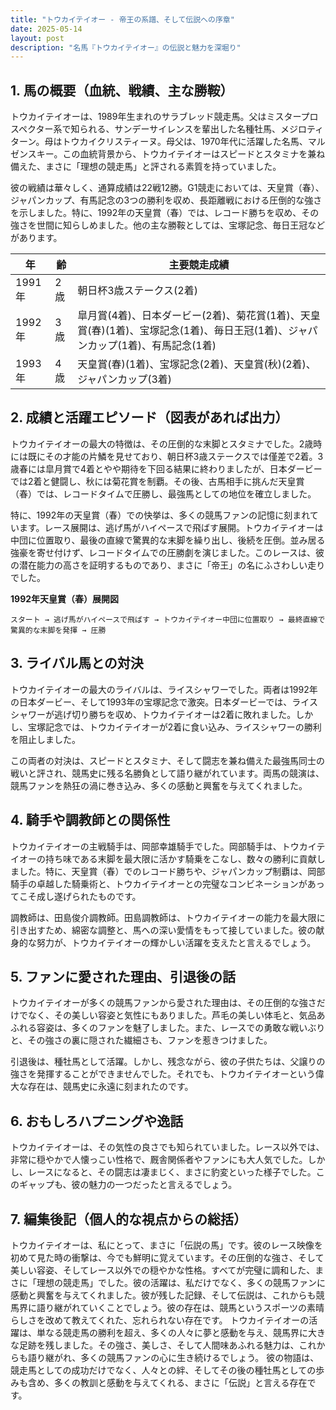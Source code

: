 ```yaml
---
title: "トウカイテイオー - 帝王の系譜、そして伝説への序章"
date: 2025-05-14
layout: post
description: "名馬『トウカイテイオー』の伝説と魅力を深堀り"
---
```


## 1. 馬の概要（血統、戦績、主な勝鞍）

トウカイテイオーは、1989年生まれのサラブレッド競走馬。父はミスタープロスペクター系で知られる、サンデーサイレンスを輩出した名種牡馬、メジロティターン。母はトウカイクリスティーヌ。母父は、1970年代に活躍した名馬、マルゼンスキー。この血統背景から、トウカイテイオーはスピードとスタミナを兼ね備えた、まさに「理想の競走馬」と評される素質を持っていました。

彼の戦績は華々しく、通算成績は22戦12勝。G1競走においては、天皇賞（春）、ジャパンカップ、有馬記念の3つの勝利を収め、長距離戦における圧倒的な強さを示しました。特に、1992年の天皇賞（春）では、レコード勝ちを収め、その強さを世間に知らしめました。他の主な勝鞍としては、宝塚記念、毎日王冠などがあります。

| 年 | 齢 | 主要競走成績 |
|---|---|---|
| 1991年 | 2歳 | 朝日杯3歳ステークス(2着) |
| 1992年 | 3歳 |  皐月賞(4着)、日本ダービー(2着)、菊花賞(1着)、天皇賞(春)(1着)、宝塚記念(1着)、毎日王冠(1着)、ジャパンカップ(1着)、有馬記念(1着) |
| 1993年 | 4歳 |  天皇賞(春)(1着)、宝塚記念(2着)、天皇賞(秋)(2着)、ジャパンカップ(3着) |


## 2. 成績と活躍エピソード（図表があれば出力）

トウカイテイオーの最大の特徴は、その圧倒的な末脚とスタミナでした。2歳時には既にその才能の片鱗を見せており、朝日杯3歳ステークスでは僅差で2着。3歳春には皐月賞で4着とやや期待を下回る結果に終わりましたが、日本ダービーでは2着と健闘し、秋には菊花賞を制覇。その後、古馬相手に挑んだ天皇賞（春）では、レコードタイムで圧勝し、最強馬としての地位を確立しました。

特に、1992年の天皇賞（春）での快挙は、多くの競馬ファンの記憶に刻まれています。レース展開は、逃げ馬がハイペースで飛ばす展開。トウカイテイオーは中団に位置取り、最後の直線で驚異的な末脚を繰り出し、後続を圧倒。並み居る強豪を寄せ付けず、レコードタイムでの圧勝劇を演じました。このレースは、彼の潜在能力の高さを証明するものであり、まさに「帝王」の名にふさわしい走りでした。

**1992年天皇賞（春）展開図**

```
スタート → 逃げ馬がハイペースで飛ばす → トウカイテイオー中団に位置取り → 最終直線で驚異的な末脚を発揮 → 圧勝
```


## 3. ライバル馬との対決

トウカイテイオーの最大のライバルは、ライスシャワーでした。両者は1992年の日本ダービー、そして1993年の宝塚記念で激突。日本ダービーでは、ライスシャワーが逃げ切り勝ちを収め、トウカイテイオーは2着に敗れました。しかし、宝塚記念では、トウカイテイオーが2着に食い込み、ライスシャワーの勝利を阻止しました。

この両者の対決は、スピードとスタミナ、そして闘志を兼ね備えた最強馬同士の戦いと評され、競馬史に残る名勝負として語り継がれています。両馬の競演は、競馬ファンを熱狂の渦に巻き込み、多くの感動と興奮を与えてくれました。


## 4. 騎手や調教師との関係性

トウカイテイオーの主戦騎手は、岡部幸雄騎手でした。岡部騎手は、トウカイテイオーの持ち味である末脚を最大限に活かす騎乗をこなし、数々の勝利に貢献しました。特に、天皇賞（春）でのレコード勝ちや、ジャパンカップ制覇は、岡部騎手の卓越した騎乗術と、トウカイテイオーとの完璧なコンビネーションがあってこそ成し遂げられたものです。

調教師は、田島俊介調教師。田島調教師は、トウカイテイオーの能力を最大限に引き出すため、綿密な調整と、馬への深い愛情をもって接していました。彼の献身的な努力が、トウカイテイオーの輝かしい活躍を支えたと言えるでしょう。


## 5. ファンに愛された理由、引退後の話

トウカイテイオーが多くの競馬ファンから愛された理由は、その圧倒的な強さだけでなく、その美しい容姿と気性にもありました。芦毛の美しい体毛と、気品あふれる容姿は、多くのファンを魅了しました。また、レースでの勇敢な戦いぶりと、その強さの裏に隠された繊細さも、ファンを惹きつけました。

引退後は、種牡馬として活躍。しかし、残念ながら、彼の子供たちは、父譲りの強さを発揮することができませんでした。それでも、トウカイテイオーという偉大な存在は、競馬史に永遠に刻まれたのです。


## 6. おもしろハプニングや逸話

トウカイテイオーは、その気性の良さでも知られていました。レース以外では、非常に穏やかで人懐っこい性格で、厩舎関係者やファンにも大人気でした。しかし、レースになると、その闘志は凄まじく、まさに豹変といった様子でした。このギャップも、彼の魅力の一つだったと言えるでしょう。


## 7. 編集後記（個人的な視点からの総括）

トウカイテイオーは、私にとって、まさに「伝説の馬」です。彼のレース映像を初めて見た時の衝撃は、今でも鮮明に覚えています。その圧倒的な強さ、そして美しい容姿、そしてレース以外での穏やかな性格。すべてが完璧に調和した、まさに「理想の競走馬」でした。彼の活躍は、私だけでなく、多くの競馬ファンに感動と興奮を与えてくれました。彼が残した記録、そして伝説は、これからも競馬界に語り継がれていくことでしょう。彼の存在は、競馬というスポーツの素晴らしさを改めて教えてくれた、忘れられない存在です。  トウカイテイオーの活躍は、単なる競走馬の勝利を超え、多くの人々に夢と感動を与え、競馬界に大きな足跡を残しました。その強さ、美しさ、そして人間味あふれる魅力は、これからも語り継がれ、多くの競馬ファンの心に生き続けるでしょう。  彼の物語は、競走馬としての成功だけでなく、人々との絆、そしてその後の種牡馬としての歩みも含め、多くの教訓と感動を与えてくれる、まさに「伝説」と言える存在です。
